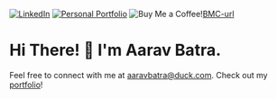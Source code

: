 [![LinkedIn][LinkedIn]][LinkedIn-url]
[![Personal Portfolio][GitHub.io]][GitHub-url]
![Buy Me a Coffee!][BMC][BMC-url]

# Hi There! 👋 I'm Aarav Batra.
Feel free to connect with me at aaravbatra@duck.com. Check out my [portfolio](https://www.aaravbatra.me)!

<!-- Badge Links -->
[LinkedIn]: https://img.shields.io/badge/LinkedIn-0a66c2?logo=linkedin&logoColor=fff&color=0a66c2
[LinkedIn-url]: https://linkedin.aaravbatra.me
[GitHub.io]: https://img.shields.io/badge/Aarav%20Batra's%20Portfolio-2c2f33?logo=github&logoColor=fff&color=171515
[GitHub-url]: https://www.aaravbatra.me
[BMC]: https://img.shields.io/badge/Buy-Me-a-Coffee!?logo=buymeacoffee&logoColor=FFDD00&color=fff\
[BMC-url]: https://buymeacoffee.com/aaravbatra
